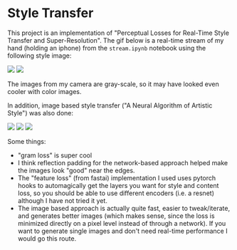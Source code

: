 # Style Transfer
This project is an implementation of "Perceptual Losses for Real-Time Style Transfer and Super-Resolution". The gif below is a real-time stream of my hand (holding an iphone) from the `stream.ipynb` notebook using the following style image:

![](stream.gif) ![](https://i.imgur.com/YqsqLiE.jpg)

The images from my camera are gray-scale, so it may have looked even cooler with color images. 

In addition, image based style transfer ("A Neural Algorithm of Artistic Style") was also done:

![](https://i.imgur.com/4VGVZAz.jpg) ![](https://i.imgur.com/KDbT2pD.jpg) ![](https://i.imgur.com/VGrtZrB.jpg)

Some things:
* "gram loss" is super cool
* I think reflection padding for the network-based approach helped make the images look "good" near the edges. 
* The "feature loss" (from fastai) implementation I used uses pytorch hooks to automagically get the layers you want for style and content loss, so you should be able to use different encoders (i.e. a resnet) although I have not tried it yet.
* The image based approach is actually quite fast, easier to tweak/iterate, and generates better images (which makes sense, since the loss is minimized directly on a pixel level instead of through a network). If you want to generate single images and don't need real-time performance I would go this route. 
